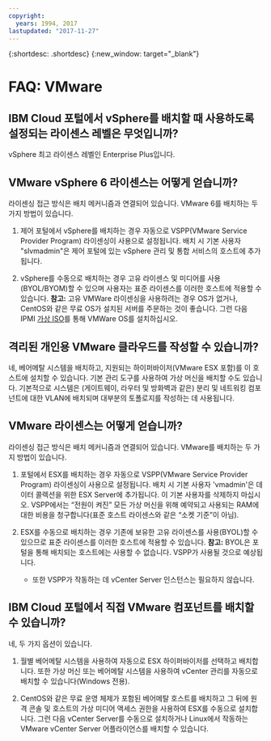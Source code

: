 ```yaml
---
copyright:
  years: 1994, 2017
lastupdated: "2017-11-27"
---
```


{:shortdesc: .shortdesc}
{:new_window: target="_blank"}

# FAQ: VMware 

## IBM Cloud 포털에서 vSphere를 배치할 때 사용하도록 설정되는 라이센스 레벨은 무엇입니까?

vSphere 최고 라이센스 레벨인 Enterprise Plus입니다.

## VMware vSphere 6 라이센스는 어떻게 얻습니까?

라이센싱 접근 방식은 배치 메커니즘과 연결되어 있습니다. VMware 6를 배치하는 두 가지 방법이 있습니다.

1. 제어 포털에서 vSphere를 배치하는 경우 자동으로 VSPP(VMware Service Provider Program) 라이센싱이 사용으로 설정됩니다. 배치 시 기본 사용자 "slvmadmin"은 제어 포털에 있는 vSphere 관리 및 통합 서비스의 호스트에 추가됩니다. 

2. vSphere를 수동으로 배치하는 경우 고유 라이센스 및 미디어를 사용(BYOL/BYOM)할 수 있으며 사용자는 표준 라이센스를 이러한 호스트에 적용할 수 있습니다. **참고:** 고유 VMWare 라이센싱을 사용하려는 경우 OS가 없거나, CentOS와 같은 무료 OS가 설치된 서버를 주문하는 것이 좋습니다. 그런 다음 IPMI [가상 ISO](../bare_metal/mount-iso-bare-metal-server.html)를 통해 VMWare OS를 설치하십시오. 

## 격리된 개인용 VMware 클라우드를 작성할 수 있습니까?

네, 베어메탈 시스템을 배치하고, 지원되는 하이퍼바이저(VMware ESX 포함)를 이 호스트에 설치할 수 있습니다. 기본 관리 도구를 사용하여 가상 머신을 배치할 수도 있습니다. 기본적으로 시스템은 (게이트웨이, 라우터 및 방화벽과 같은) 분리 및 네트워킹 컴포넌트에 대한 VLAN에 배치되며 대부분의 토폴로지를 작성하는 데 사용됩니다. 

## VMware 라이센스는 어떻게 얻습니까?

라이센싱 접근 방식은 배치 메커니즘과 연결되어 있습니다. VMware를 배치하는 두 가지 방법이 있습니다.

1. 포털에서 ESX를 배치하는 경우 자동으로 VSPP(VMware Service Provider Program) 라이센싱이 사용으로 설정됩니다. 배치 시 기본 사용자 'vmadmin'은 데이터 콜렉션을 위한 ESX Server에 추가됩니다. 이 기본 사용자를 삭제하지 마십시오. VSPP에서는 “전원이 켜진” 모든 가상 머신을 위해 예약되고 사용되는 RAM에 대한 비용을 청구합니다(표준 호스트 라이센스와 같은 “소켓 기준”이 아님). 

2. ESX를 수동으로 배치하는 경우 기존에 보유한 고유 라이센스를 사용(BYOL)할 수 있으므로 표준 라이센스를 이러한 호스트에 적용할 수 있습니다. **참고:** BYOL은 포털을 통해 배치되는 호스트에는 사용할 수 없습니다. VSPP가 사용될 것으로 예상됩니다. 

    * 또한 VSPP가 작동하는 데 vCenter Server 인스턴스는 필요하지 않습니다.

<!--## How do I download VMware add-ons?-->
<!--To download VMware software add-ons, you need to connect to the VPN (SSL or PPTP). The VMware add-ons can then be downloaded from either of the following locations:
http://downloads.service.softlayer.com
or http://downloads.service.usgov.softlayer.com if you're on the Federal network.
All add-ons must be installed and managed through vCenter on your device that is using these license keys. Canceling a device that this software is installed on does not cancel the software license. The license must be canceled from the customer portal on the VMware Licenses page to avoid recurring fees. For more information, see the terms of service. -->

## IBM Cloud 포털에서 직접 VMware 컴포넌트를 배치할 수 있습니까?

네, 두 가지 옵션이 있습니다.

1. 월별 베어메탈 시스템을 사용하여 자동으로 ESX 하이퍼바이저를 선택하고 배치합니다<!-- (Figure 2)-->. 또한 가상 머신 또는 베어메탈 시스템을 사용하여 vCenter 관리를 자동으로 배치할 수 있습니다(Windows 전용).

2. CentOS와 같은 무료 운영 체제가 포함된 베어메탈 호스트를 배치하고 그 뒤에 원격 콘솔 및 호스트의 가상 미디어 액세스 권한을 사용하여 ESX를 수동으로 설치합니다. 그런 다음 vCenter Server를 수동으로 설치하거나 Linux에서 작동하는 VMware vCenter Server 어플라이언스를 배치할 수 있습니다. 

